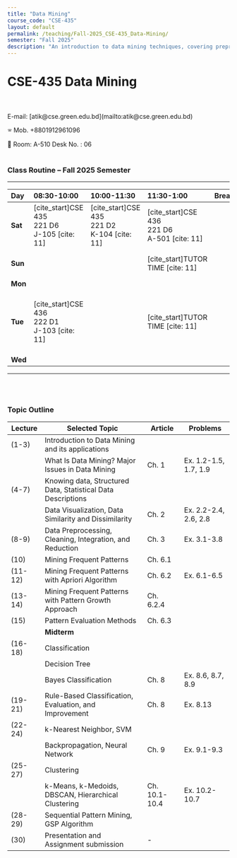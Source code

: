 ```yaml
---
title: "Data Mining"
course_code: "CSE-435"
layout: default  
permalink: /teaching/Fall-2025_CSE-435_Data-Mining/
semester: "Fall 2025"
description: "An introduction to data mining techniques, covering preprocessing, pattern mining, classification, clustering, and real-world applications."
---
```

# CSE-435 Data Mining
 <br>
<br>
E-mail: [atik@cse.green.edu.bd](mailto:atik@cse.green.edu.bd)

🕾 Mob. +8801912961096 

:office: Room: A-510 Desk No. : 06
<br>
<br>
### Class Routine – Fall 2025 Semester
---

| Day | 08:30-10:00 | 10:00-11:30 | 11:30-1:00 | Break | 01:30-03:00 | 03:00-04:30 | 06:00-07:30 | 07:30-09:00 |
| :-- | :--- | :--- | :--- | :--- | :--- | :--- | :--- | :--- |
| **Sat** | [cite_start]CSE 435<br>221 D6<br>J-105 [cite: 11] | [cite_start]CSE 435<br>221 D2<br>K-104 [cite: 11] | [cite_start]CSE 436<br>221 D6<br>A-501 [cite: 11] | | [cite_start]CSE 436 221 D16<br>A-503 [cite: 11] | | | |
| **Sun** | | | [cite_start]TUTOR TIME [cite: 11] | | [cite_start]TUTOR TIME [cite: 11] | [cite_start]Capstone<br>Project/Thesis<br>Meeting [cite: 11] | | |
| **Mon** | | | | | | | | |
| **Tue** | [cite_start]CSE 436<br>222 D1<br>J-103 [cite: 11] | | [cite_start]TUTOR TIME [cite: 11] | | [cite_start]TUTOR TIME [cite: 11] | [cite_start]CSE 104 250 D6<br>A-502 [cite: 11] | [cite_start]CSE 435<br>221 D6<br>Online [cite: 11] | [cite_start]CSE 435 221 D2<br>Online<br>PSD 400 221 D2<br>Online [cite: 11] |
| **Wed** | | | | | | | | |

---
<br>
<br>

### Topic Outline

| Lecture  | Selected Topic  | Article  | Problems  |
|----------|---------------|----------|-----------|
| (1-3)    | Introduction to Data Mining and its applications  |  |  |
|          | What Is Data Mining? Major Issues in Data Mining  | Ch. 1 | Ex. 1.2-1.5, 1.7, 1.9 |
| (4-7)    | Knowing data, Structured Data, Statistical Data Descriptions  |  |  |
|          | Data Visualization, Data Similarity and Dissimilarity  | Ch. 2 | Ex. 2.2-2.4, 2.6, 2.8 |
| (8-9)    | Data Preprocessing, Cleaning, Integration, and Reduction  | Ch. 3 | Ex. 3.1-3.8 |
| (10)     | Mining Frequent Patterns  | Ch. 6.1 |  |
| (11-12)  | Mining Frequent Patterns with Apriori Algorithm  | Ch. 6.2 | Ex. 6.1-6.5 |
| (13-14)  | Mining Frequent Patterns with Pattern Growth Approach  | Ch. 6.2.4 |  |
| (15)     | Pattern Evaluation Methods  | Ch. 6.3 |  |
|          | **Midterm** |  |  |
| (16-18)  | Classification  |  |  |
|          | Decision Tree  |  |  |
|          | Bayes Classification  | Ch. 8 | Ex. 8.6, 8.7, 8.9 |
| (19-21)  | Rule-Based Classification, Evaluation, and Improvement  | Ch. 8 | Ex. 8.13 |
| (22-24)  | k-Nearest Neighbor, SVM  |  |  |
|          | Backpropagation, Neural Network  | Ch. 9 | Ex. 9.1-9.3 |
| (25-27)  | Clustering  |  |  |
|          | k-Means, k-Medoids, DBSCAN, Hierarchical Clustering  | Ch. 10.1-10.4 | Ex. 10.2-10.7 |
| (28-29)  | Sequential Pattern Mining, GSP Algorithm  |  |  |
| (30)     | Presentation and Assignment submission  | - |  |
